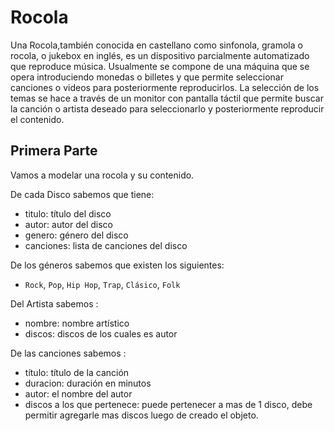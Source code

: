 # Rocola

Una Rocola,también conocida en castellano como sinfonola, gramola o rocola, o jukebox en inglés, es un dispositivo parcialmente automatizado que reproduce música. Usualmente se compone de una máquina que se opera introduciendo monedas o billetes y que permite seleccionar canciones o videos para posteriormente reproducirlos. La selección de los temas se hace a través de un monitor con pantalla táctil que permite buscar la canción o artista deseado para seleccionarlo y posteriormente reproducir el contenido.

## Primera Parte

Vamos a modelar una rocola y su contenido.

De cada Disco sabemos que tiene:
- titulo: título del disco
- autor: autor del disco
- genero: género del disco
- canciones: lista de canciones del disco

De los géneros sabemos que existen los siguientes:
- `Rock`, `Pop`, `Hip Hop`, `Trap`, `Clásico`, `Folk`

Del Artista sabemos :
- nombre: nombre artístico
- discos: discos de los cuales es autor

De las canciones sabemos :
- título: título de la canción
- duracion: duración en minutos
- autor: el nombre del autor
- discos a los que pertenece: puede pertenecer a mas de 1 disco, debe permitir agregarle mas discos luego de creado el objeto.

De una Rocola sabemos que tiene: 

- discos: discos disponibles para reproducir

y le podemos preguntar:

- canciones disponibles, ordenadas por titulo
- discos disponibles, ordenados por titulo
- artista disponibles, ordenados por nombre
- álbumes por género
- canciones por género

## Segunda Parte

Vamos a modelar el funcionamiento de la rocola. La rocola permite reproducir canciones y / o álbumes.
La rocola permite:

- reproducir cancion: reproduce una canción seleccionada
- reproducir disco: reproduce todas las canciones de un álbum
- reproducir random: reproduce una canción en forma aleatorea

La rocola mantiene un registro de las veces que se reprodujo una cancion o un álbum.
Permite buscar la `Canción`, el `Disco` y el `Artista` con mas reproducciones.

## Tercera Parte

El precio por canción está definido en cada Rocola. La rocola no permite reproducir una canción o álbum si no se depositó previamente dinero.
El usuario de la Rocola puede `cargar` la cantidad de dinero que desee, la misma queda guardada en la Rocola y se va descontando mientras se va reproduciendo música.
Si no hay credito suficiente, arroja un error al intentar reproducir.

La rocola debe recordar el dinero recaudado.



